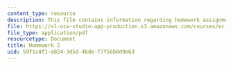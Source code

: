 ```yaml
---
content_type: resource
description: This file contains information regarding homework assignment 2.
file: https://ol-ocw-studio-app-production.s3.amazonaws.com/courses/ec-s06-practical-electronics-fall-2004/59f1c4f1a8243d5d4bdef7f56b0d9e63_MITEC_S06F04_hw2.pdf
file_type: application/pdf
resourcetype: Document
title: Homework 2
uid: 59f1c4f1-a824-3d5d-4bde-f7f56b0d9e63
---
```

